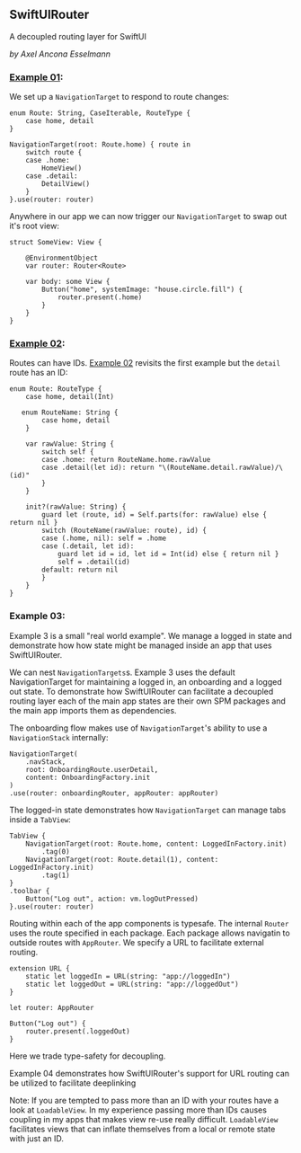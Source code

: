 ## SwiftUIRouter

A decoupled routing layer for SwiftUI

*by Axel Ancona Esselmann*


### [Example 01](https://github.com/anconaesselmann/SwiftUIRouter/tree/main/Examples/Example_01):

We set up a `NavigationTarget` to respond to route changes:

    enum Route: String, CaseIterable, RouteType {
        case home, detail
    }

    NavigationTarget(root: Route.home) { route in
        switch route {
        case .home:
            HomeView()
        case .detail:
            DetailView()
        }
    }.use(router: router)

Anywhere in our app we can now trigger our `NavigationTarget` to swap out it's root view:

    struct SomeView: View {

        @EnvironmentObject
        var router: Router<Route>

        var body: some View {
            Button("home", systemImage: "house.circle.fill") {
                router.present(.home)
            }
        }
    }


### [Example 02](https://github.com/anconaesselmann/SwiftUIRouter/tree/main/Examples/Example_02):

Routes can have IDs. [Example 02](https://github.com/anconaesselmann/SwiftUIRouter/tree/main/Examples/Example_02) revisits the first example but the `detail` route has an ID:

    enum Route: RouteType {
        case home, detail(Int)

       enum RouteName: String {
            case home, detail
        }

        var rawValue: String {
            switch self {
            case .home: return RouteName.home.rawValue
            case .detail(let id): return "\(RouteName.detail.rawValue)/\(id)"
            }
        }

        init?(rawValue: String) {
            guard let (route, id) = Self.parts(for: rawValue) else { return nil }
            switch (RouteName(rawValue: route), id) {
            case (.home, nil): self = .home
            case (.detail, let id):
                guard let id = id, let id = Int(id) else { return nil }
                self = .detail(id)
            default: return nil
            }
        }
    }

### Example 03:

Example 3 is a small "real world example". We manage a logged in state and demonstrate how how state might be managed inside an app that uses SwiftUIRouter.

We can nest `NavigationTargets`s. Example 3 uses the default NavigationTarget for maintaining a logged in, an onboarding and a logged out state. To demonstrate how SwiftUIRouter can facilitate a decoupled routing layer each of the main app states are their own SPM packages and the main app imports them as dependencies.

The onboarding flow makes use of `NavigationTarget`'s ability to use a `NavigationStack` internally:

    NavigationTarget(
        .navStack,
        root: OnboardingRoute.userDetail,
        content: OnboardingFactory.init
    )
    .use(router: onboardingRouter, appRouter: appRouter)


The logged-in state demonstrates how `NavigationTarget` can manage tabs inside a `TabView`:

    TabView {
        NavigationTarget(root: Route.home, content: LoggedInFactory.init)
            .tag(0)
        NavigationTarget(root: Route.detail(1), content: LoggedInFactory.init)
            .tag(1)
    }
    .toolbar {
        Button("Log out", action: vm.logOutPressed)
    }.use(router: router)


Routing within each of the app components is typesafe. The internal `Router` uses the route specified in each package. Each package allows navigatin to outside routes with `AppRouter`. We specify a URL to facilitate external routing.

	extension URL {
	    static let loggedIn = URL(string: "app://loggedIn")
	    static let loggedOut = URL(string: "app://loggedOut")
	}

	let router: AppRouter

	Button("Log out") {
		router.present(.loggedOut)
	}

Here we trade type-safety for decoupling.


Example 04 demonstrates how SwiftUIRouter's support for URL routing can be utilized to facilitate deeplinking



Note: If you are tempted to pass more than an ID with your routes have a look at `LoadableView`. In my experience passing more than IDs causes coupling in my apps that makes view re-use really difficult. `LoadableView` facilitates views that can inflate themselves from a local or remote state with just an ID.



